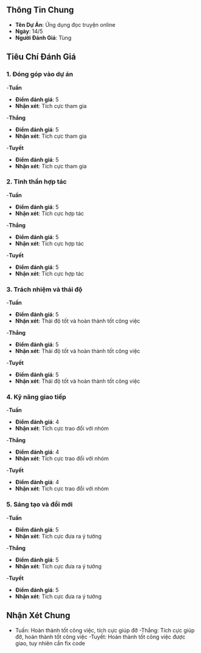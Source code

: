 ## Thông Tin Chung
- **Tên Dự Án**: Ứng dụng đọc truyện online
- **Ngày**: 14/5
- **Người Đánh Giá**: Tùng

## Tiêu Chí Đánh Giá
### 1. Đóng góp vào dự án
-**Tuấn**
- **Điểm đánh giá**: 5
- **Nhận xét**: Tích cực tham gia 

-**Thắng**
- **Điểm đánh giá**: 5
- **Nhận xét**: Tích cực tham gia

-**Tuyết**
- **Điểm đánh giá**: 5
- **Nhận xét**: Tích cực tham gia 
### 2. Tinh thần hợp tác
-**Tuấn**
- **Điểm đánh giá**: 5
- **Nhận xét**: Tích cực hợp tác

-**Thắng**
- **Điểm đánh giá**: 5
- **Nhận xét**: Tích cực hợp tác

-**Tuyết**
- **Điểm đánh giá**: 5
- **Nhận xét**: Tích cực hợp tác
### 3. Trách nhiệm và thái độ
-**Tuấn**
- **Điểm đánh giá**: 5
- **Nhận xét**: Thái độ tốt và hoàn thành tốt công việc

-**Thắng**
- **Điểm đánh giá**: 5
- **Nhận xét**: Thái độ tốt và hoàn thành tốt công việc

-**Tuyết**
- **Điểm đánh giá**: 5
- **Nhận xét**: Thái độ tốt và hoàn thành tốt công việc
### 4. Kỹ năng giao tiếp
-**Tuấn**
- **Điểm đánh giá**: 4
- **Nhận xét**: Tích cực trao đổi với nhóm

-**Thắng**
- **Điểm đánh giá**: 4
- **Nhận xét**: Tích cực trao đổi với nhóm

-**Tuyết**
- **Điểm đánh giá**: 4
- **Nhận xét**: Tích cực trao đổi với nhóm
### 5. Sáng tạo và đổi mới
-**Tuấn**
- **Điểm đánh giá**: 5
- **Nhận xét**: Tích cực đưa ra ý tưởng

-**Thắng**
- **Điểm đánh giá**: 5
- **Nhận xét**: Tích cực đưa ra ý tưởng

-**Tuyết**
- **Điểm đánh giá**: 5
- **Nhận xét**: Tích cực đưa ra ý tưởng
## Nhận Xét Chung
- Tuấn: Hoàn thành tốt công việc, tích cực giúp đỡ
-Thắng: Tích cực giúp đỡ, hoàn thành tốt công việc
-Tuyết: Hoàn thành tốt công việc được giao, tuy nhiên cần fix code
